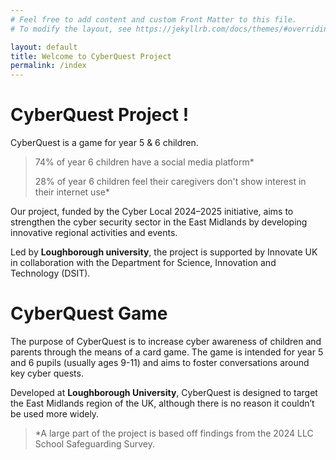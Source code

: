 ```yaml
---
# Feel free to add content and custom Front Matter to this file.
# To modify the layout, see https://jekyllrb.com/docs/themes/#overriding-theme-defaults

layout: default
title: Welcome to CyberQuest Project
permalink: /index
---
```


CyberQuest Project !
==================

CyberQuest is a game for year 5 & 6 children.
>
> 74% of year 6 children have a social media platform*
>
> 28% of year 6 children feel their caregivers don't show interest in their internet use*


Our project, funded by the Cyber Local 2024–2025 initiative, aims to strengthen the 
cyber security sector in the East Midlands by developing innovative regional activities and events.

Led by **Loughborough university**, the project is supported by Innovate UK 
in collaboration with the Department for Science, Innovation and Technology (DSIT).

CyberQuest Game
===============

The purpose of CyberQuest is to increase cyber awareness of children and parents 
through the means of a card game. The game is intended for year 5 and 6 pupils 
(usually ages 9-11) and aims to foster conversations around key cyber quests. 

Developed at **Loughborough University**, CyberQuest is designed to target the East Midlands 
region of the UK, although there is no reason it couldn’t be used more widely.


> *A large part of the project is based off findings from the 2024 LLC School Safeguarding Survey.
